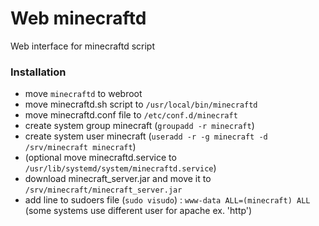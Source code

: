 # Web minecraftd
Web interface for minecraftd script

### Installation
 * move `minecraftd` to webroot
 * move minecraftd.sh script to `/usr/local/bin/minecraftd`
 * move minecraftd.conf file to `/etc/conf.d/minecraft`
 * create system group minecraft (`groupadd -r minecraft`)
 * create system user minecraft (`useradd -r -g minecraft -d /srv/minecraft minecraft`)
 * (optional move minecraftd.service to `/usr/lib/systemd/system/minecraftd.service`)
 * download minecraft_server.jar and move it to `/srv/minecraft/minecraft_server.jar`
 * add line to sudoers file (`sudo visudo`) : `www-data ALL=(minecraft) ALL` (some systems use different user for apache ex. 'http')

